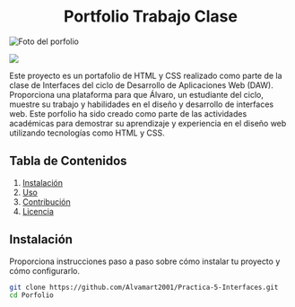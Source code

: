 <h1 align="center"> Portfolio Trabajo Clase </h1>

![Foto del porfolio](https://github.com/Alvamart2001/Practica-5-Interfaces/assets/105801645/e13408c9-8f73-44c7-9c4b-c445d8a983f8)


<p align="left">
   <img src="https://img.shields.io/badge/STATUS-FINALIZADO-red">
</p>

Este proyecto es un portafolio de HTML y CSS realizado como parte de la clase de Interfaces del ciclo de Desarrollo de Aplicaciones Web (DAW). Proporciona una plataforma para que Álvaro, un estudiante del ciclo, muestre su trabajo y habilidades en el diseño y desarrollo de interfaces web. Este porfolio ha sido creado como parte de las actividades académicas para demostrar su aprendizaje y experiencia en el diseño web utilizando tecnologías como HTML y CSS.

## Tabla de Contenidos

1. [Instalación](#instalación)
2. [Uso](#uso)
3. [Contribución](#contribución)
4. [Licencia](#licencia)

## Instalación

Proporciona instrucciones paso a paso sobre cómo instalar tu proyecto y cómo configurarlo.

```bash
git clone https://github.com/Alvamart2001/Practica-5-Interfaces.git
cd Porfolio
